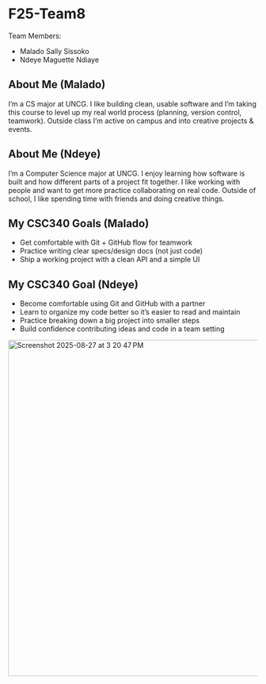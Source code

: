 # F25-Team8
Team Members:
- Malado Sally Sissoko
- Ndeye Maguette Ndiaye

## About Me (Malado)
I’m a CS major at UNCG. I like building clean, usable software and I’m taking this course to level up my real world process (planning, version control, teamwork). Outside class I’m active on campus and into creative projects & events.

## About Me (Ndeye)
I’m a Computer Science major at UNCG. I enjoy learning how software is built and how different parts of a project fit together. I like working with people and want to get more practice collaborating on real code. Outside of school, I like spending time with friends and doing creative things.

## My CSC340 Goals (Malado)
- Get comfortable with Git + GitHub flow for teamwork  
- Practice writing clear specs/design docs (not just code)  
- Ship a working project with a clean API and a simple UI

## My CSC340 Goal (Ndeye)
- Become comfortable using Git and GitHub with a partner  
- Learn to organize my code better so it’s easier to read and maintain  
- Practice breaking down a big project into smaller steps  
- Build confidence contributing ideas and code in a team setting


<img width="1427" height="677" alt="Screenshot 2025-08-27 at 3 20 47 PM" src="https://github.com/user-attachments/assets/6d655da7-dd48-4507-bb48-1e9041c9c76b" />

